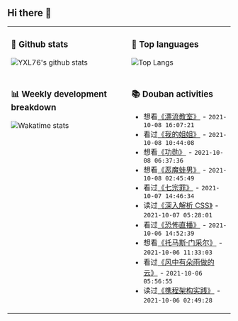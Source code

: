 ## Hi there 👋

<table>
<tr>
<td valign="top" width="54%">

### 🔭 Github stats

![YXL76's github stats](https://github-readme-stats.yxl76.vercel.app/api?username=YXL76&count_private=true&show_icons=true&include_all_commits=true&theme=prussian&line_height=28&disable_animations=true)

</td>

<td valign="top" width="46%">

### 🌱 Top languages

![Top Langs](https://github-readme-stats.yxl76.vercel.app/api/top-langs/?username=YXL76&layout=compact&theme=prussian&langs_count=8&hide=HTML,CSS,SCSS)

</td>
</tr>
<tr>
<td valign="top" width="54%">

### 📊 Weekly development breakdown

![Wakatime stats](https://github-readme-stats.yxl76.vercel.app/api/wakatime?username=YXL76&layout=compact&theme=prussian)


</td>
<td valign="top" width="46%">

### 📚 Douban activities

- 想看[《漂流教室》](http://movie.douban.com/subject/1548784/) - `2021-10-08 16:07:21`
- 看过[《我的姐姐》](http://movie.douban.com/subject/35158160/) - `2021-10-08 10:44:08`
- 想看[《功勋》](http://movie.douban.com/subject/34951103/) - `2021-10-08 06:37:36`
- 想看[《恶魔蛙男》](http://movie.douban.com/subject/26661608/) - `2021-10-08 02:45:49`
- 看过[《七宗罪》](http://movie.douban.com/subject/1292223/) - `2021-10-07 14:46:34`
- 读过[《深入解析 CSS》](https://book.douban.com/subject/35021471/) - `2021-10-07 05:28:01`
- 看过[《恐怖直播》](http://movie.douban.com/subject/21360417/) - `2021-10-06 14:52:39`
- 想看[《托马斯·门采尔》](http://movie.douban.com/subject/5147300/) - `2021-10-06 11:33:03`
- 看过[《风中有朵雨做的云》](http://movie.douban.com/subject/26728669/) - `2021-10-06 05:56:55`
- 读过[《携程架构实践》](https://book.douban.com/subject/35030121/) - `2021-10-06 02:49:28`

</td>
</tr>
</table>

<!--
**YXL76/YXL76** is a ✨ _special_ ✨ repository because its `README.md` (this file) appears on your GitHub profile.

Here are some ideas to get you started:

- 🔭 I’m currently working on ...
- 🌱 I’m currently learning ...
- 👯 I’m looking to collaborate on ...
- 🤔 I’m looking for help with ...
- 💬 Ask me about ...
- 📫 How to reach me: ...
- 😄 Pronouns: ...
- ⚡ Fun fact: ...
-->
